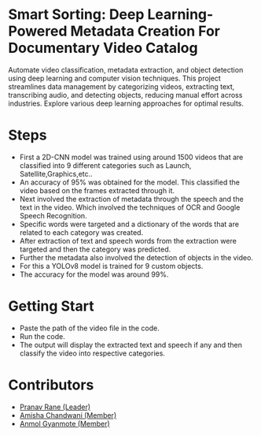 # Smart Sorting: Deep Learning-Powered Metadata Creation For Documentary Video Catalog
Automate video classification, metadata extraction, and object detection using deep learning and computer vision techniques. This project streamlines data management by categorizing videos, extracting text, transcribing audio, and detecting objects, reducing manual effort across industries. Explore various deep learning approaches for optimal results.

# Steps
* First a 2D-CNN model was trained using around 1500 videos that are classified into 9 different categories such as Launch, Satellite,Graphics,etc..
* An accuracy of 95% was obtained for the model. This classified the video based on the frames extracted through it.
* Next involved the extraction of metadata through the speech and the text in the video. Which involved the techniques of OCR and Google Speech Recognition.
* Specific words were targeted and a dictionary of the words that are related to each category was created.
* After extraction of text and speech words from the extraction were targeted and then the category was predicted.
* Further the metadata also involved the detection of objects in the video.
* For this a YOLOv8 model is trained for 9 custom objects.
* The accuracy for the model was around 99%.
  
# Getting Start
* Paste the path of the video file in the code.
* Run the code.
* The output will display the extracted text and speech if any and then classify the video into respective categories.

# Contributors
* [Pranav Rane (Leader)](https://github.com/pranavrane26)
* [Amisha Chandwani (Member)](https://github.com/AmishaChandwani)
* [Anmol Gyanmote (Member)](https://github.com/anmolcodinglegend)
